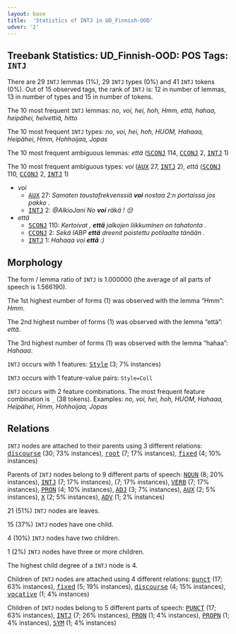 ```yaml
---
layout: base
title:  'Statistics of INTJ in UD_Finnish-OOD'
udver: '2'
---
```


## Treebank Statistics: UD_Finnish-OOD: POS Tags: `INTJ`

There are 29 `INTJ` lemmas (1%), 29 `INTJ` types (0%) and 41 `INTJ` tokens (0%).
Out of 15 observed tags, the rank of `INTJ` is: 12 in number of lemmas, 13 in number of types and 15 in number of tokens.

The 10 most frequent `INTJ` lemmas: <em>no, voi, hei, hoh, Hmm, että, hahaa, heipähei, helvettiä, hitto</em>

The 10 most frequent `INTJ` types:  <em>no, voi, hei, hoh, HUOM, Hahaaa, Heipähei, Hmm, Hohhoijaa, Jopas</em>

The 10 most frequent ambiguous lemmas: <em>että</em> (<tt><a href="fi_ood-pos-SCONJ.html">SCONJ</a></tt> 114, <tt><a href="fi_ood-pos-CCONJ.html">CCONJ</a></tt> 2, <tt><a href="fi_ood-pos-INTJ.html">INTJ</a></tt> 1)

The 10 most frequent ambiguous types:  <em>voi</em> (<tt><a href="fi_ood-pos-AUX.html">AUX</a></tt> 27, <tt><a href="fi_ood-pos-INTJ.html">INTJ</a></tt> 2), <em>että</em> (<tt><a href="fi_ood-pos-SCONJ.html">SCONJ</a></tt> 110, <tt><a href="fi_ood-pos-CCONJ.html">CCONJ</a></tt> 2, <tt><a href="fi_ood-pos-INTJ.html">INTJ</a></tt> 1)


* <em>voi</em>
  * <tt><a href="fi_ood-pos-AUX.html">AUX</a></tt> 27: <em>Samaten taustafrekvenssiä <b>voi</b> nostaa 2:n portaissa jos pakko .</em>
  * <tt><a href="fi_ood-pos-INTJ.html">INTJ</a></tt> 2: <em>@AlkioJani No <b>voi</b> räkä ! 😔</em>
* <em>että</em>
  * <tt><a href="fi_ood-pos-SCONJ.html">SCONJ</a></tt> 110: <em>Kertoivat , <b>että</b> jalkojen liikkuminen on tahatonta .</em>
  * <tt><a href="fi_ood-pos-CCONJ.html">CCONJ</a></tt> 2: <em>Sekä IABP <b>että</b> dreenit poistettu potilaalta tänään .</em>
  * <tt><a href="fi_ood-pos-INTJ.html">INTJ</a></tt> 1: <em>Hahaaa voi <b>että</b> :)</em>

## Morphology

The form / lemma ratio of `INTJ` is 1.000000 (the average of all parts of speech is 1.566190).

The 1st highest number of forms (1) was observed with the lemma “Hmm”: <em>Hmm</em>.

The 2nd highest number of forms (1) was observed with the lemma “että”: <em>että</em>.

The 3rd highest number of forms (1) was observed with the lemma “hahaa”: <em>Hahaaa</em>.

`INTJ` occurs with 1 features: <tt><a href="fi_ood-feat-Style.html">Style</a></tt> (3; 7% instances)

`INTJ` occurs with 1 feature-value pairs: `Style=Coll`

`INTJ` occurs with 2 feature combinations.
The most frequent feature combination is `_` (38 tokens).
Examples: <em>no, voi, hei, hoh, HUOM, Hahaaa, Heipähei, Hmm, Hohhoijaa, Jopas</em>


## Relations

`INTJ` nodes are attached to their parents using 3 different relations: <tt><a href="fi_ood-dep-discourse.html">discourse</a></tt> (30; 73% instances), <tt><a href="fi_ood-dep-root.html">root</a></tt> (7; 17% instances), <tt><a href="fi_ood-dep-fixed.html">fixed</a></tt> (4; 10% instances)

Parents of `INTJ` nodes belong to 9 different parts of speech: <tt><a href="fi_ood-pos-NOUN.html">NOUN</a></tt> (8; 20% instances), <tt><a href="fi_ood-pos-INTJ.html">INTJ</a></tt> (7; 17% instances),  (7; 17% instances), <tt><a href="fi_ood-pos-VERB.html">VERB</a></tt> (7; 17% instances), <tt><a href="fi_ood-pos-PRON.html">PRON</a></tt> (4; 10% instances), <tt><a href="fi_ood-pos-ADJ.html">ADJ</a></tt> (3; 7% instances), <tt><a href="fi_ood-pos-AUX.html">AUX</a></tt> (2; 5% instances), <tt><a href="fi_ood-pos-X.html">X</a></tt> (2; 5% instances), <tt><a href="fi_ood-pos-ADV.html">ADV</a></tt> (1; 2% instances)

21 (51%) `INTJ` nodes are leaves.

15 (37%) `INTJ` nodes have one child.

4 (10%) `INTJ` nodes have two children.

1 (2%) `INTJ` nodes have three or more children.

The highest child degree of a `INTJ` node is 4.

Children of `INTJ` nodes are attached using 4 different relations: <tt><a href="fi_ood-dep-punct.html">punct</a></tt> (17; 63% instances), <tt><a href="fi_ood-dep-fixed.html">fixed</a></tt> (5; 19% instances), <tt><a href="fi_ood-dep-discourse.html">discourse</a></tt> (4; 15% instances), <tt><a href="fi_ood-dep-vocative.html">vocative</a></tt> (1; 4% instances)

Children of `INTJ` nodes belong to 5 different parts of speech: <tt><a href="fi_ood-pos-PUNCT.html">PUNCT</a></tt> (17; 63% instances), <tt><a href="fi_ood-pos-INTJ.html">INTJ</a></tt> (7; 26% instances), <tt><a href="fi_ood-pos-PRON.html">PRON</a></tt> (1; 4% instances), <tt><a href="fi_ood-pos-PROPN.html">PROPN</a></tt> (1; 4% instances), <tt><a href="fi_ood-pos-SYM.html">SYM</a></tt> (1; 4% instances)

